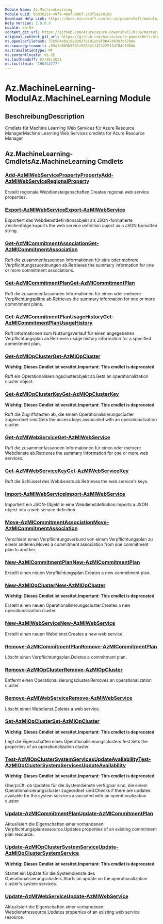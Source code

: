 ```yaml
---
Module Name: Az.MachineLearning
Module Guid: bb030259-49f9-46ef-806f-2a3f5a2e018e
Download Help Link: https://docs.microsoft.com/en-us/powershell/module/az.machinelearning
Help Version: 1.0.0.0
Locale: en-US
content_git_url: https://github.com/Azure/azure-powershell/blob/master/src/MachineLearning/MachineLearning/help/Az.MachineLearning.md
original_content_git_url: https://github.com/Azure/azure-powershell/blob/master/src/MachineLearning/MachineLearning/help/Az.MachineLearning.md
ms.openlocfilehash: 376554eba156838270191ab9f8847403b7d6798e
ms.sourcegitcommit: c05d3d669b5631e526841f47b22513d78495350b
ms.translationtype: MT
ms.contentlocale: de-DE
ms.lasthandoff: 02/09/2021
ms.locfileid: "100154777"
---
```

# <span data-ttu-id="463bb-101">Az.MachineLearning-Modul</span><span class="sxs-lookup"><span data-stu-id="463bb-101">Az.MachineLearning Module</span></span>
## <span data-ttu-id="463bb-102">Beschreibung</span><span class="sxs-lookup"><span data-stu-id="463bb-102">Description</span></span>
<span data-ttu-id="463bb-103">Cmdlets für Machine Learning Web Services für Azure Resource Manager</span><span class="sxs-lookup"><span data-stu-id="463bb-103">Machine Learning Web Services cmdlets for Azure Resource Manager</span></span>

## <span data-ttu-id="463bb-104">Az.MachineLearning-Cmdlets</span><span class="sxs-lookup"><span data-stu-id="463bb-104">Az.MachineLearning Cmdlets</span></span>
### [<span data-ttu-id="463bb-105">Add-AzMlWebServicePropertyProperty</span><span class="sxs-lookup"><span data-stu-id="463bb-105">Add-AzMlWebServiceRegionalProperty</span></span>](Add-AzMlWebServiceRegionalProperty.md)
<span data-ttu-id="463bb-106">Erstellt regionale Webdiensteigenschaften.</span><span class="sxs-lookup"><span data-stu-id="463bb-106">Creates regional web service properties.</span></span>

### [<span data-ttu-id="463bb-107">Export-AzMlWebService</span><span class="sxs-lookup"><span data-stu-id="463bb-107">Export-AzMlWebService</span></span>](Export-AzMlWebService.md)
<span data-ttu-id="463bb-108">Exportiert das Webdienstdefinitionsobjekt als JSON-formatierte Zeichenfolge.</span><span class="sxs-lookup"><span data-stu-id="463bb-108">Exports the web service definition object as a JSON formatted string.</span></span>

### [<span data-ttu-id="463bb-109">Get-AzMlCommitmentAssociation</span><span class="sxs-lookup"><span data-stu-id="463bb-109">Get-AzMlCommitmentAssociation</span></span>](Get-AzMlCommitmentAssociation.md)
<span data-ttu-id="463bb-110">Ruft die zusammenfassenden Informationen für eine oder mehrere Verpflichtungszuordnungen ab.</span><span class="sxs-lookup"><span data-stu-id="463bb-110">Retrieves the summary information for one or more commitment associations.</span></span>

### [<span data-ttu-id="463bb-111">Get-AzMlCommitmentPlan</span><span class="sxs-lookup"><span data-stu-id="463bb-111">Get-AzMlCommitmentPlan</span></span>](Get-AzMlCommitmentPlan.md)
<span data-ttu-id="463bb-112">Ruft die zusammenfassenden Informationen für einen oder mehrere Verpflichtungspläne ab.</span><span class="sxs-lookup"><span data-stu-id="463bb-112">Retrieves the summary information for one or more commitment plans.</span></span>

### [<span data-ttu-id="463bb-113">Get-AzMlCommitmentPlanUsageHistory</span><span class="sxs-lookup"><span data-stu-id="463bb-113">Get-AzMlCommitmentPlanUsageHistory</span></span>](Get-AzMlCommitmentPlanUsageHistory.md)
<span data-ttu-id="463bb-114">Ruft Informationen zum Nutzungsverlauf für einen angegebenen Verpflichtungsplan ab.</span><span class="sxs-lookup"><span data-stu-id="463bb-114">Retrieves usage history information for a specified commitment plan.</span></span>

### [<span data-ttu-id="463bb-115">Get-AzMlOpCluster</span><span class="sxs-lookup"><span data-stu-id="463bb-115">Get-AzMlOpCluster</span></span>](Get-AzMlOpCluster.md)
<span data-ttu-id="463bb-116">**Wichtig: Dieses Cmdlet ist veraltet.**</span><span class="sxs-lookup"><span data-stu-id="463bb-116">**Important: This cmdlet is deprecated**</span></span>

<span data-ttu-id="463bb-117">Ruft ein Operationalisierungsclusterobjekt ab.</span><span class="sxs-lookup"><span data-stu-id="463bb-117">Gets an operationalization cluster object.</span></span>

### [<span data-ttu-id="463bb-118">Get-AzMlOpClusterKey</span><span class="sxs-lookup"><span data-stu-id="463bb-118">Get-AzMlOpClusterKey</span></span>](Get-AzMlOpClusterKey.md)
<span data-ttu-id="463bb-119">**Wichtig: Dieses Cmdlet ist veraltet.**</span><span class="sxs-lookup"><span data-stu-id="463bb-119">**Important: This cmdlet is deprecated**</span></span>

<span data-ttu-id="463bb-120">Ruft die Zugriffstasten ab, die einem Operationalisierungscluster zugeordnet sind.</span><span class="sxs-lookup"><span data-stu-id="463bb-120">Gets the access keys associated with an operationalization cluster.</span></span>

### [<span data-ttu-id="463bb-121">Get-AzMlWebService</span><span class="sxs-lookup"><span data-stu-id="463bb-121">Get-AzMlWebService</span></span>](Get-AzMlWebService.md)
<span data-ttu-id="463bb-122">Ruft die zusammenfassenden Informationen für einen oder mehrere Webdienste ab.</span><span class="sxs-lookup"><span data-stu-id="463bb-122">Retrieves the summary information for one or more web services.</span></span>

### [<span data-ttu-id="463bb-123">Get-AzMlWebServiceKey</span><span class="sxs-lookup"><span data-stu-id="463bb-123">Get-AzMlWebServiceKey</span></span>](Get-AzMlWebServiceKey.md)
<span data-ttu-id="463bb-124">Ruft die Schlüssel des Webdiensts ab.</span><span class="sxs-lookup"><span data-stu-id="463bb-124">Retrieves the web service's keys.</span></span>

### [<span data-ttu-id="463bb-125">Import-AzMlWebService</span><span class="sxs-lookup"><span data-stu-id="463bb-125">Import-AzMlWebService</span></span>](Import-AzMlWebService.md)
<span data-ttu-id="463bb-126">Importiert ein JSON-Objekt in eine Webdienstdefinition.</span><span class="sxs-lookup"><span data-stu-id="463bb-126">Imports a JSON object into a web service definition.</span></span>

### [<span data-ttu-id="463bb-127">Move-AzMlCommitmentAssociation</span><span class="sxs-lookup"><span data-stu-id="463bb-127">Move-AzMlCommitmentAssociation</span></span>](Move-AzMlCommitmentAssociation.md)
<span data-ttu-id="463bb-128">Verschiebt einen Verpflichtungsverbund von einem Verpflichtungsplan zu einem anderen.</span><span class="sxs-lookup"><span data-stu-id="463bb-128">Moves a commitment association from one commitment plan to another.</span></span>

### [<span data-ttu-id="463bb-129">New-AzMlCommitmentPlan</span><span class="sxs-lookup"><span data-stu-id="463bb-129">New-AzMlCommitmentPlan</span></span>](New-AzMlCommitmentPlan.md)
<span data-ttu-id="463bb-130">Erstellt einen neuen Verpflichtungsplan.</span><span class="sxs-lookup"><span data-stu-id="463bb-130">Creates a new commitment plan.</span></span>

### [<span data-ttu-id="463bb-131">New-AzMlOpCluster</span><span class="sxs-lookup"><span data-stu-id="463bb-131">New-AzMlOpCluster</span></span>](New-AzMlOpCluster.md)
<span data-ttu-id="463bb-132">**Wichtig: Dieses Cmdlet ist veraltet.**</span><span class="sxs-lookup"><span data-stu-id="463bb-132">**Important: This cmdlet is deprecated**</span></span>

<span data-ttu-id="463bb-133">Erstellt einen neuen Operationalisierungscluster.</span><span class="sxs-lookup"><span data-stu-id="463bb-133">Creates a new operationalization cluster.</span></span>

### [<span data-ttu-id="463bb-134">New-AzMlWebService</span><span class="sxs-lookup"><span data-stu-id="463bb-134">New-AzMlWebService</span></span>](New-AzMlWebService.md)
<span data-ttu-id="463bb-135">Erstellt einen neuen Webdienst.</span><span class="sxs-lookup"><span data-stu-id="463bb-135">Creates a new web service.</span></span>

### [<span data-ttu-id="463bb-136">Remove-AzMlCommitmentPlan</span><span class="sxs-lookup"><span data-stu-id="463bb-136">Remove-AzMlCommitmentPlan</span></span>](Remove-AzMlCommitmentPlan.md)
<span data-ttu-id="463bb-137">Löscht einen Verpflichtungsplan.</span><span class="sxs-lookup"><span data-stu-id="463bb-137">Deletes a commitment plan.</span></span>

### [<span data-ttu-id="463bb-138">Remove-AzMlOpCluster</span><span class="sxs-lookup"><span data-stu-id="463bb-138">Remove-AzMlOpCluster</span></span>](Remove-AzMlOpCluster.md)
<span data-ttu-id="463bb-139">Entfernt einen Operationalisierungscluster.</span><span class="sxs-lookup"><span data-stu-id="463bb-139">Removes an operationalization cluster.</span></span>

### [<span data-ttu-id="463bb-140">Remove-AzMlWebService</span><span class="sxs-lookup"><span data-stu-id="463bb-140">Remove-AzMlWebService</span></span>](Remove-AzMlWebService.md)
<span data-ttu-id="463bb-141">Löscht einen Webdienst.</span><span class="sxs-lookup"><span data-stu-id="463bb-141">Deletes a web service.</span></span>

### [<span data-ttu-id="463bb-142">Set-AzMlOpCluster</span><span class="sxs-lookup"><span data-stu-id="463bb-142">Set-AzMlOpCluster</span></span>](Set-AzMlOpCluster.md)
<span data-ttu-id="463bb-143">**Wichtig: Dieses Cmdlet ist veraltet.**</span><span class="sxs-lookup"><span data-stu-id="463bb-143">**Important: This cmdlet is deprecated**</span></span>

<span data-ttu-id="463bb-144">Legt die Eigenschaften eines Operationalisierungsclusters fest.</span><span class="sxs-lookup"><span data-stu-id="463bb-144">Sets the properties of an operationalization cluster.</span></span>

### [<span data-ttu-id="463bb-145">Test-AzMlOpClusterSystemServicesUpdateAvailability</span><span class="sxs-lookup"><span data-stu-id="463bb-145">Test-AzMlOpClusterSystemServicesUpdateAvailability</span></span>](Test-AzMlOpClusterSystemServicesUpdateAvailability.md)
<span data-ttu-id="463bb-146">**Wichtig: Dieses Cmdlet ist veraltet.**</span><span class="sxs-lookup"><span data-stu-id="463bb-146">**Important: This cmdlet is deprecated**</span></span>

<span data-ttu-id="463bb-147">Überprüft, ob Updates für die Systemdienste verfügbar sind, die einem Operationalisierungscluster zugeordnet sind.</span><span class="sxs-lookup"><span data-stu-id="463bb-147">Checks if there are updates available for the system services associated with an operationalization cluster.</span></span>

### [<span data-ttu-id="463bb-148">Update-AzMlCommitmentPlan</span><span class="sxs-lookup"><span data-stu-id="463bb-148">Update-AzMlCommitmentPlan</span></span>](Update-AzMlCommitmentPlan.md)
<span data-ttu-id="463bb-149">Aktualisiert die Eigenschaften einer vorhandenen Verpflichtungsplanressource.</span><span class="sxs-lookup"><span data-stu-id="463bb-149">Updates properties of an existing commitment plan resource.</span></span>

### [<span data-ttu-id="463bb-150">Update-AzMlOpClusterSystemService</span><span class="sxs-lookup"><span data-stu-id="463bb-150">Update-AzMlOpClusterSystemService</span></span>](Update-AzMlOpClusterSystemService.md)
<span data-ttu-id="463bb-151">**Wichtig: Dieses Cmdlet ist veraltet.**</span><span class="sxs-lookup"><span data-stu-id="463bb-151">**Important: This cmdlet is deprecated**</span></span>

<span data-ttu-id="463bb-152">Startet ein Update für die Systemdienste des Operationalisierungsclusters.</span><span class="sxs-lookup"><span data-stu-id="463bb-152">Starts an update on the operationalization cluster's system services.</span></span>

### [<span data-ttu-id="463bb-153">Update-AzMlWebService</span><span class="sxs-lookup"><span data-stu-id="463bb-153">Update-AzMlWebService</span></span>](Update-AzMlWebService.md)
<span data-ttu-id="463bb-154">Aktualisiert die Eigenschaften einer vorhandenen Webdienstressource.</span><span class="sxs-lookup"><span data-stu-id="463bb-154">Updates properties of an existing web service resource.</span></span>

